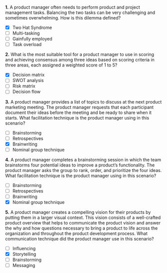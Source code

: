 **1.** A product manager often needs to perform product and project management tasks. Balancing the two tasks can be very challenging and sometimes overwhelming. How is this dilemma defined?
- [x] Two Hat Syndrome
- [ ] Multi-tasking
- [ ] Gainfully employed
- [ ] Task overload

**2.** What is the most suitable tool for a product manager to use in scoring and achieving consensus among three ideas based on scoring criteria in three areas, each assigned a weighted score of 1 to 5?
- [x] Decision matrix
- [ ] SWOT analysis
- [ ] Risk matrix
- [ ] Decision flow

**3.** A product manager provides a list of topics to discuss at the next product marketing meeting. The product manager requests that each participant document their ideas before the meeting and be ready to share when it starts. What facilitation technique is the product manager using in this scenario?
- [ ] Brainstorming
- [ ] Retrospectives
- [x] Brainwriting
- [ ] Nominal group technique

**4.** A product manager completes a brainstorming session in which the team brainstorms four potential ideas to improve a product’s functionality. The product manager asks the group to rank, order, and prioritize the four ideas. What facilitation technique is the product manager using in this scenario?
- [ ] Brainstorming
- [ ] Retrospectives
- [ ] Brainwriting
- [x] Nominal group technique

**5.** A product manager creates a compelling vision for their products by putting them in a larger visual context. This vision consists of a well-crafted product overview that helps to communicate the product vision and answer the why and how questions necessary to bring a product to life across the organization and throughout the product development process. What communication technique did the product manager use in this scenario?
- [ ] Influencing
- [x] Storytelling
- [ ] Brainstorming
- [ ] Messaging